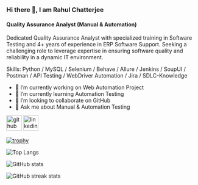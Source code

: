 ### Hi there 👋, I am Rahul Chatterjee
#### Quality Assurance Analyst (Manual & Automation)
Dedicated Quality Assurance Analyst with specialized training in Software Testing and 4+ years of experience in ERP   Software Support. Seeking a challenging role to leverage expertise in ensuring software quality and reliability in a dynamic IT environment.

Skills: Python / MySQL / Selenium / Behave / Allure / Jenkins / SoupUI / Postman / API Testing / WebDriver Automation / Jira / SDLC-Knowledge

- 🔭 I’m currently working on Web Automation Project 
- 🌱 I’m currently learning Automation Testing 
- 👯 I’m looking to collaborate on GitHub 
- 💬 Ask me about Manual & Automation Testing 


[<img src='https://cdn.jsdelivr.net/npm/simple-icons@3.0.1/icons/github.svg' alt='github' height='40'>](https://github.com/mjc90)  [<img src='https://cdn.jsdelivr.net/npm/simple-icons@3.0.1/icons/linkedin.svg' alt='linkedin' height='40'>](https://www.linkedin.com/in/https://www.linkedin.com/in/rahul-chatterjee-09a38ab5//)  

[![trophy](https://github-profile-trophy.vercel.app/?username=mjc90)](https://github.com/ryo-ma/github-profile-trophy)

![Top Langs](https://github-readme-stats.vercel.app/api/top-langs/?username=mjc90)

![GitHub stats](https://github-readme-stats.vercel.app/api?username=mjc90&show_icons=true)  

![GitHub streak stats](https://streak-stats.demolab.com/?user=mjc90)  

